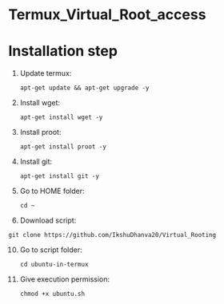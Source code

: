 # Termux_Virtual_Root_access
# Installation step
1. Update termux:

   `apt-get update && apt-get upgrade -y`
3. Install wget:

   `apt-get install wget -y`
5. Install proot:

   `apt-get install proot -y`
6. Install git:

   `apt-get install git -y`
7. Go to HOME folder:

   `cd ~`
9. Download script:

`git clone https://github.com/IkshuDhanva20/Virtual_Rooting`

10. Go to script folder:

    `cd ubuntu-in-termux`
12. Give execution permission:

    `chmod +x ubuntu.sh`
